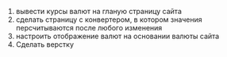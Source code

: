 1. вывести курсы валют на гланую страницу сайта
2. сделать страницу с конвертером, в котором значения персчитываются после любого изменения
3. настроить отображение валют на основании валюты сайта
4. Сделать верстку
